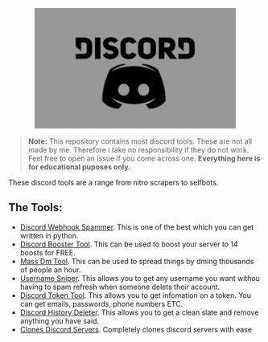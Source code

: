<p align="center"><img src="https://raw.githubusercontent.com/Euphorias-Cabin/All-Discord-Tools/main/Untitled.jpg" width="400">

> **Note:** This repository contains most discord tools. These are not all made by me. Therefore i take no responsibility if they do not work. Feel free to open an issue if you come across one. **Everything here is for educational puposes only.**
> 

These discord tools are a range from nitro scrapers to selfbots.

## The Tools:
- [Discord Webhook Spammer](https://link-target.net/1119282/free-webhook-spammer). This is one of the best which you can get written in python.
- [Discord Booster Tool](https://direct-link.net/1119282/server-nitro-booster). This can be used to boost your server to 14 boosts for FREE.
- [Mass Dm Tool](https://link-center.net/1119282/discord-mass-dm). This can be used to spread things by dming thousands of people an hour.
- [Username Sniper](https://link-target.net/1119282/username-sniper). This allows you to get any username you want withou having to spam refresh when someone delets their account.
- [Discord Token Tool](https://link-target.net/1119282/discord-token-tool). This allows you to get infomation on a token. You can get emails, passwords, phone numbers ETC.
- [Discord History Deleter](https://link-center.net/1119282/discord-history-deleter). This allows you to get a clean slate and remove anything you have said.
- [Clones Discord Servers](https://direct-link.net/1119282/discord-server-cloner). Completely clones discord servers with ease
